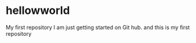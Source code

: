 # hellowworld
My first repository
I am just getting started on Git hub.
and this is my first repository
